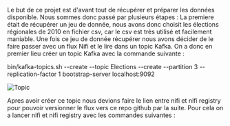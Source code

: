 Le but de ce projet est d'avant tout de récupérer et préparer les données disponible. 
 Nous sommes donc passé par plusieurs étapes : 
 La premiere était de récupérer un jeu de donnée, nous avons donc choisit les élections régionales de 2010 en fichier csv, car le csv est très utilisé et facilement maniable.
 Une fois ce jeu de donnée récupérer nous avons décider de le faire passer avec un flux Nifi et le lire dans un topic Kafka. On a donc en premier lieu créer un topic Kafka avec la commande suivante : 
 
bin/kafka-topics.sh --create --topic Elections --create --partition 3 --replication-factor 1 bootstrap-server localhost:9092
 
![Topic](https://user-images.githubusercontent.com/94440244/146551412-c9d8c29f-ebae-48db-8fa3-a91e04b28e16.png)

Apres avoir créer ce topic nous devions faire le lien entre nifi et nifi registry pour pouvoir versionner le flux vers ce repo github par la suite. 
Pour cela on a lancer nifi et nifi registry avec les commandes suivantes : 
